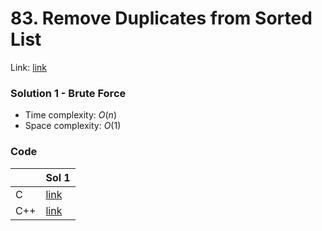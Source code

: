 # 83. Remove Duplicates from Sorted List
Link: [link](https://leetcode.com/problems/remove-duplicates-from-sorted-list/)

### Solution 1 - Brute Force
* Time complexity: $O(n)$
* Space complexity: $O(1)$

### Code
||Sol 1|
|-|-|
|C|[link](./sol_1/main.c)|
|C++|[link](./sol_1/main.cpp)|